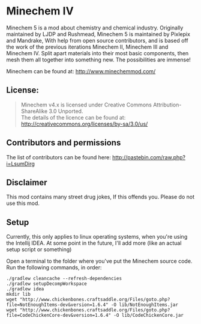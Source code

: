 Minechem IV
=========

Minechem 5 is a mod about chemistry and chemical industry. Originally maintained by LJDP and Rushmead, Minechem 5 is maintained by Pixlepix and Mandrake, With help from open source contributors, and is based off the work of the previous iterations Minechem II, Minechem III and Minechem IV. Split apart materials into their most basic components, then mesh them all together into something new. The possibilities are immense!

Minechem can be found at: http://www.minechemmod.com/

## License:

> Minechem v4.x is licensed under Creative Commons Attribution-ShareAlike 3.0 Unported. <br />
The details of the licence can be found at: http://creativecommons.org/licenses/by-sa/3.0/us/

## Contributors and permissions
The list of contributors can be found here: http://pastebin.com/raw.php?i=LsumDirg

## Disclaimer
This mod contains many street drug jokes, If this offends you. Please do not use this mod.

## Setup
Currently, this only applies to linux operating systems, when you're using the Intellij IDEA. At some point in the future, I'll add more (like an actual setup script or something)

Open a terminal to the folder where you've put the Minechem source code.
Run the following commands, in order:
```
./gradlew cleancache --refresh-dependencies
./gradlew setupDecompWorkspace
./gradlew idea
mkdir lib
wget "http://www.chickenbones.craftsaddle.org/Files/goto.php?file=NotEnoughItems-dev&version=1.6.4" -O lib/NotEnoughItems.jar
wget "http://www.chickenbones.craftsaddle.org/Files/goto.php?file=CodeChickenCore-dev&version=1.6.4" -O lib/CodeChickenCore.jar
```
